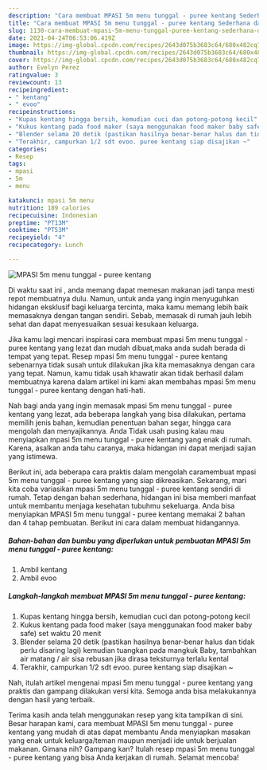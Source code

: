 ```yaml
---
description: "Cara membuat MPASI 5m menu tunggal - puree kentang Sederhana dan Mudah Dibuat"
title: "Cara membuat MPASI 5m menu tunggal - puree kentang Sederhana dan Mudah Dibuat"
slug: 1130-cara-membuat-mpasi-5m-menu-tunggal-puree-kentang-sederhana-dan-mudah-dibuat
date: 2021-04-24T06:53:06.419Z
image: https://img-global.cpcdn.com/recipes/2643d075b3683c64/680x482cq70/mpasi-5m-menu-tunggal-puree-kentang-foto-resep-utama.jpg
thumbnail: https://img-global.cpcdn.com/recipes/2643d075b3683c64/680x482cq70/mpasi-5m-menu-tunggal-puree-kentang-foto-resep-utama.jpg
cover: https://img-global.cpcdn.com/recipes/2643d075b3683c64/680x482cq70/mpasi-5m-menu-tunggal-puree-kentang-foto-resep-utama.jpg
author: Evelyn Perez
ratingvalue: 3
reviewcount: 13
recipeingredient:
- " kentang"
- " evoo"
recipeinstructions:
- "Kupas kentang hingga bersih, kemudian cuci dan potong-potong kecil"
- "Kukus kentang pada food maker (saya menggunakan food maker baby safe) set waktu 20 menit"
- "Blender selama 20 detik (pastikan hasilnya benar-benar halus dan tidak perlu disaring lagi) kemudian tuangkan pada mangkuk Baby, tambahkan air matang / air sisa rebusan jika dirasa teksturnya terlalu kental"
- "Terakhir, campurkan 1/2 sdt evoo. puree kentang siap disajikan ~"
categories:
- Resep
tags:
- mpasi
- 5m
- menu

katakunci: mpasi 5m menu 
nutrition: 189 calories
recipecuisine: Indonesian
preptime: "PT13M"
cooktime: "PT53M"
recipeyield: "4"
recipecategory: Lunch

---
```



![MPASI 5m menu tunggal - puree kentang](https://img-global.cpcdn.com/recipes/2643d075b3683c64/680x482cq70/mpasi-5m-menu-tunggal-puree-kentang-foto-resep-utama.jpg)

Di waktu  saat ini , anda memang dapat memesan makanan jadi tanpa mesti repot membuatnya dulu. Namun, untuk anda yang ingin menyuguhkan hidangan eksklusif bagi keluarga tercinta, maka kamu memang lebih baik memasaknya dengan tangan sendiri. Sebab, memasak di rumah jauh lebih sehat dan dapat menyesuaikan sesuai kesukaan keluarga.

Jika kamu lagi mencari inspirasi cara membuat mpasi 5m menu tunggal - puree kentang yang lezat dan mudah dibuat,maka anda sudah berada di tempat yang tepat. Resep mpasi 5m menu tunggal - puree kentang  sebenarnya tidak susah untuk dilakukan jika kita memasaknya dengan cara yang tepat. Namun, kamu tidak usah khawatir akan tidak berhasil dalam membuatnya 
karena dalam artikel ini kami akan membahas mpasi 5m menu tunggal - puree kentang dengan hati-hati.  



Nah bagi anda yang ingin memasak mpasi 5m menu tunggal - puree kentang yang lezat, ada beberapa langkah yang bisa dilakukan, pertama memilih jenis bahan, kemudian penentuan bahan segar, hingga cara mengolah dan menyajikannya. Anda Tidak usah pusing kalau mau menyiapkan mpasi 5m menu tunggal - puree kentang yang enak di rumah. Karena, asalkan anda  tahu caranya, maka hidangan ini dapat menjadi sajian yang istimewa.

Berikut ini, ada beberapa cara praktis  dalam mengolah caramembuat mpasi 5m menu tunggal - puree kentang yang siap dikreasikan. Sekarang, mari kita coba variasikan mpasi 5m menu tunggal - puree kentang sendiri di rumah. Tetap dengan bahan sederhana, hidangan ini bisa memberi manfaat untuk membantu menjaga kesehatan tubuhmu sekeluarga. Anda bisa menyiapkan MPASI 5m menu tunggal - puree kentang memakai 2 bahan dan 4 tahap pembuatan. Berikut ini cara dalam membuat hidangannya.

<!--inarticleads1-->

##### Bahan-bahan dan bumbu yang diperlukan untuk pembuatan MPASI 5m menu tunggal - puree kentang:

1. Ambil  kentang
1. Ambil  evoo




<!--inarticleads2-->

##### Langkah-langkah membuat MPASI 5m menu tunggal - puree kentang:

1. Kupas kentang hingga bersih, kemudian cuci dan potong-potong kecil
1. Kukus kentang pada food maker (saya menggunakan food maker baby safe) set waktu 20 menit
1. Blender selama 20 detik (pastikan hasilnya benar-benar halus dan tidak perlu disaring lagi) kemudian tuangkan pada mangkuk Baby, tambahkan air matang / air sisa rebusan jika dirasa teksturnya terlalu kental
1. Terakhir, campurkan 1/2 sdt evoo. puree kentang siap disajikan ~




Nah, itulah artikel mengenai  mpasi 5m menu tunggal - puree kentang  yang praktis dan gampang dilakukan versi kita. Semoga anda bisa melakukannya dengan hasil yang terbaik. 

Terima kasih anda telah menggunakan resep yang kita tampilkan di sini. Besar harapan kami, cara membuat  MPASI 5m menu tunggal - puree kentang yang mudah di atas dapat membantu Anda menyiapkan masakan yang enak untuk keluarga/teman maupun menjadi ide untuk berjualan makanan. Gimana nih? Gampang kan? Itulah resep mpasi 5m menu tunggal - puree kentang yang bisa Anda kerjakan di rumah. Selamat mencoba!

